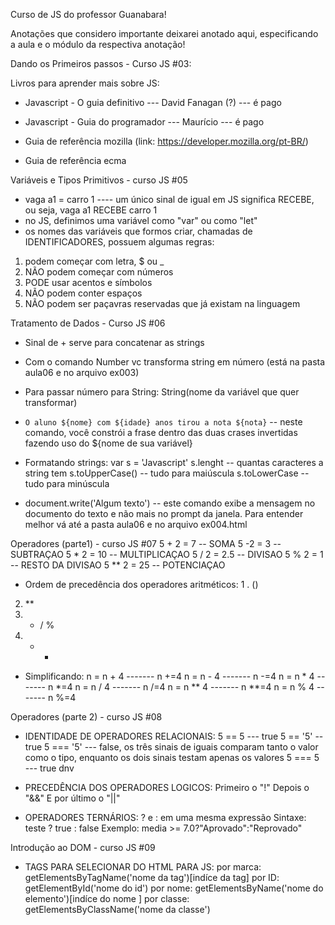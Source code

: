 Curso de JS do professor Guanabara!

Anotações que considero importante deixarei anotado aqui, especificando a aula e o módulo da respectiva anotação!


Dando os Primeiros passos - Curso JS #03:

Livros para aprender mais sobre JS: 
- Javascript - O guia definitivo --- David Fanagan (?) --- é pago
- Javascript - Guia do programador --- Maurício ---  é pago

- Guia de referência mozilla (link: https://developer.mozilla.org/pt-BR/)
- Guia de referência ecma


Variáveis e Tipos Primitivos - curso JS #05
 - vaga a1 = carro 1 ---- um único sinal de igual em JS significa RECEBE, ou seja, vaga a1 RECEBE carro 1
 - no JS, definimos uma variável como "var" ou como "let"  
 - os nomes das variáveis que formos criar, chamadas de IDENTIFICADORES, possuem algumas regras:
 1. podem começar com letra, $ ou _
 2. NÃO podem começar com números
 3. PODE usar acentos e símbolos
 4. NÃO podem conter espaços
 5. NÃO podem ser paçavras reservadas que já existam na linguagem
 


 Tratamento de Dados - Curso JS #06
 - Sinal de + serve para concatenar as strings
 - Com o comando Number vc transforma string em número (está na pasta aula06 e no arquivo ex003)
 - Para passar número para String: String(nome da variável que quer transformar)

 - `O aluno ${nome} com ${idade} anos tirou a nota ${nota}` -- neste comando, você constrói a frase dentro das duas crases invertidas fazendo uso do ${nome de sua variável}

 - Formatando strings:
 var s = 'Javascript'
 s.lenght -- quantas caracteres a string tem
 s.toUpperCase() -- tudo para maiúscula
 s.toLowerCase -- tudo para minúscula

 - document.write('Algum texto') --  este comando exibe a mensagem no documento do texto e não mais no prompt da janela. Para entender melhor vá até a pasta aula06 e no arquivo ex004.html

 
 Operadores (parte1) - curso JS #07
 5 + 2 = 7 -- SOMA
 5 -2 = 3 -- SUBTRAÇAO
 5 * 2 = 10 -- MULTIPLICAÇAO
 5 / 2 = 2.5 -- DIVISAO
 5 % 2 = 1 -- RESTO DA DIVISAO
 5 ** 2 = 25 -- POTENCIAÇAO

 - Ordem de precedência dos operadores aritméticos: 
 1 . ()
 2. **
 3. * / %
 4. + -


 - Simplificando:
 n = n + 4 ------- n +=4
 n = n - 4 ------- n -=4
 n = n * 4 ------- n *=4
 n = n / 4 ------- n /=4
 n = n ** 4 ------- n **=4
 n = n % 4 ------- n %=4



 Operadores (parte 2) - curso JS #08

 - IDENTIDADE DE OPERADORES RELACIONAIS:
 5 == 5 --- true
 5 == '5' -- true
 5 === '5' --- false, os três sinais de iguais comparam tanto o valor como o tipo, enquanto os dois sinais testam apenas os valores
 5 === 5 --- true dnv 

 - PRECEDÊNCIA DOS OPERADORES LOGICOS:
 Primeiro o "!"
 Depois o "&&"
 E por último o "||"

 - OPERADORES TERNÁRIOS: 
 ? e : em uma mesma expressão
 Sintaxe: teste ? true : false
 Exemplo: media >= 7.0?"Aprovado":"Reprovado"


 Introdução ao DOM - curso JS #09
 - TAGS PARA SELECIONAR DO HTML PARA JS:
 por marca: getElementsByTagName('nome da tag')[indíce da tag]
 por ID: getElementById('nome do id')
 por nome: getElementsByName('nome do elemento')[indíce do nome ]
 por classe: getElementsByClassName('nome da classe')